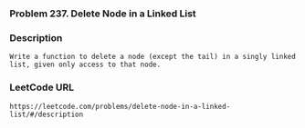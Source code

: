 ### Problem 237. Delete Node in a Linked List

### Description 
	Write a function to delete a node (except the tail) in a singly linked list, given only access to that node.

### LeetCode URL 
	https://leetcode.com/problems/delete-node-in-a-linked-list/#/description
